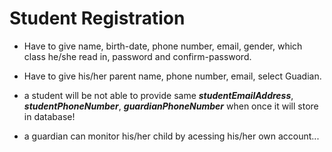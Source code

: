 # Student Registration 

 - Have to give name, birth-date, phone number, email, gender, which class he/she read in, password and confirm-password.

 - Have to give his/her parent name, phone number, email, select Guadian.

 - a student will be not able to provide same ***studentEmailAddress***, ***studentPhoneNumber***, ***guardianPhoneNumber*** when once it will store in database!

 - a guardian can monitor his/her child by acessing his/her own account...